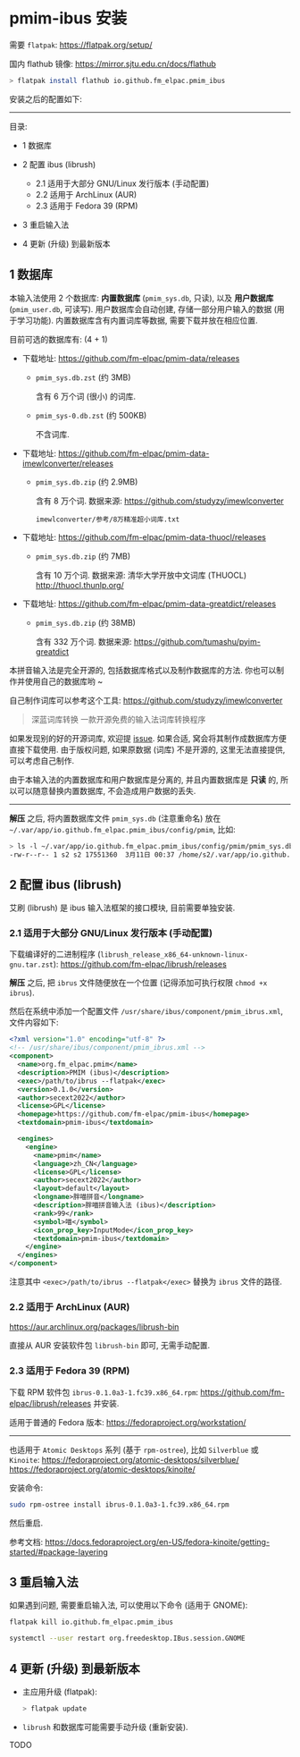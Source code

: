 # pmim-ibus 安装

需要 `flatpak`: <https://flatpak.org/setup/>

国内 flathub 镜像: <https://mirror.sjtu.edu.cn/docs/flathub>

```sh
> flatpak install flathub io.github.fm_elpac.pmim_ibus
```

安装之后的配置如下:

---

目录:

- 1 数据库

- 2 配置 ibus (librush)
  - 2.1 适用于大部分 GNU/Linux 发行版本 (手动配置)
  - 2.2 适用于 ArchLinux (AUR)
  - 2.3 适用于 Fedora 39 (RPM)

- 3 重启输入法

- 4 更新 (升级) 到最新版本

## 1 数据库

本输入法使用 2 个数据库: **内置数据库** (`pmim_sys.db`, 只读), 以及
**用户数据库** (`pmim_user.db`, 可读写). 用户数据库会自动创建,
存储一部分用户输入的数据 (用于学习功能). 内置数据库含有内置词库等数据,
需要下载并放在相应位置.

目前可选的数据库有: (4 + 1)

- 下载地址: <https://github.com/fm-elpac/pmim-data/releases>

  - `pmim_sys.db.zst` (约 3MB)

    含有 6 万个词 (很小) 的词库.

  - `pmim_sys-0.db.zst` (约 500KB)

    不含词库.

- 下载地址: <https://github.com/fm-elpac/pmim-data-imewlconverter/releases>

  - `pmim_sys.db.zip` (约 2.9MB)

    含有 8 万个词. 数据来源: <https://github.com/studyzy/imewlconverter>

    `imewlconverter/参考/8万精准超小词库.txt`

- 下载地址: <https://github.com/fm-elpac/pmim-data-thuocl/releases>

  - `pmim_sys.db.zip` (约 7MB)

    含有 10 万个词. 数据来源: 清华大学开放中文词库 (THUOCL)
    <http://thuocl.thunlp.org/>

- 下载地址: <https://github.com/fm-elpac/pmim-data-greatdict/releases>

  - `pmim_sys.db.zip` (约 38MB)

    含有 332 万个词. 数据来源: <https://github.com/tumashu/pyim-greatdict>

本拼音输入法是完全开源的, 包括数据库格式以及制作数据库的方法.
你也可以制作并使用自己的数据库哟 ~

自己制作词库可以参考这个工具: <https://github.com/studyzy/imewlconverter>

> 深蓝词库转换 一款开源免费的输入法词库转换程序

如果发现别的好的开源词库, 欢迎提
[issue](https://github.com/fm-elpac/pmim-ibus/issues). 如果合适,
窝会将其制作成数据库方便直接下载使用. 由于版权问题, 如果原数据 (词库)
不是开源的, 这里无法直接提供, 可以考虑自己制作.

由于本输入法的内置数据库和用户数据库是分离的, 并且内置数据库是 **只读** 的,
所以可以随意替换内置数据库, 不会造成用户数据的丢失.

---

**解压** 之后, 将内置数据库文件 `pmim_sys.db` (注意重命名) 放在
`~/.var/app/io.github.fm_elpac.pmim_ibus/config/pmim`, 比如:

```sh
> ls -l ~/.var/app/io.github.fm_elpac.pmim_ibus/config/pmim/pmim_sys.db
-rw-r--r-- 1 s2 s2 17551360  3月11日 00:37 /home/s2/.var/app/io.github.fm_elpac.pmim_ibus/config/pmim/pmim_sys.db
```

## 2 配置 ibus (librush)

艾刷 (librush) 是 ibus 输入法框架的接口模块, 目前需要单独安装.

### 2.1 适用于大部分 GNU/Linux 发行版本 (手动配置)

下载编译好的二进制程序 (`librush_release_x86_64-unknown-linux-gnu.tar.zst`):
<https://github.com/fm-elpac/librush/releases>

**解压** 之后, 把 `ibrus` 文件随便放在一个位置 (记得添加可执行权限
`chmod +x ibrus`).

然后在系统中添加一个配置文件 `/usr/share/ibus/component/pmim_ibrus.xml`,
文件内容如下:

```xml
<?xml version="1.0" encoding="utf-8" ?>
<!-- /usr/share/ibus/component/pmim_ibrus.xml -->
<component>
  <name>org.fm_elpac.pmim</name>
  <description>PMIM (ibus)</description>
  <exec>/path/to/ibrus --flatpak</exec>
  <version>0.1.0</version>
  <author>secext2022</author>
  <license>GPL</license>
  <homepage>https://github.com/fm-elpac/pmim-ibus</homepage>
  <textdomain>pmim-ibus</textdomain>

  <engines>
    <engine>
      <name>pmim</name>
      <language>zh_CN</language>
      <license>GPL</license>
      <author>secext2022</author>
      <layout>default</layout>
      <longname>胖喵拼音</longname>
      <description>胖喵拼音输入法 (ibus)</description>
      <rank>99</rank>
      <symbol>喵</symbol>
      <icon_prop_key>InputMode</icon_prop_key>
      <textdomain>pmim-ibus</textdomain>
    </engine>
  </engines>
</component>
```

注意其中 `<exec>/path/to/ibrus --flatpak</exec>` 替换为 `ibrus` 文件的路径.

### 2.2 适用于 ArchLinux (AUR)

<https://aur.archlinux.org/packages/librush-bin>

直接从 AUR 安装软件包 `librush-bin` 即可, 无需手动配置.

### 2.3 适用于 Fedora 39 (RPM)

下载 RPM 软件包 `ibrus-0.1.0a3-1.fc39.x86_64.rpm`:
<https://github.com/fm-elpac/librush/releases> 并安装.

适用于普通的 Fedora 版本: <https://fedoraproject.org/workstation/>

---

也适用于 `Atomic Desktops` 系列 (基于 `rpm-ostree`), 比如 `Silverblue` 或
`Kinoite`: <https://fedoraproject.org/atomic-desktops/silverblue/>
<https://fedoraproject.org/atomic-desktops/kinoite/>

安装命令:

```sh
sudo rpm-ostree install ibrus-0.1.0a3-1.fc39.x86_64.rpm
```

然后重启.

参考文档:
<https://docs.fedoraproject.org/en-US/fedora-kinoite/getting-started/#package-layering>

## 3 重启输入法

如果遇到问题, 需要重启输入法, 可以使用以下命令 (适用于 GNOME):

```sh
flatpak kill io.github.fm_elpac.pmim_ibus

systemctl --user restart org.freedesktop.IBus.session.GNOME
```

## 4 更新 (升级) 到最新版本

- 主应用升级 (flatpak):

  ```sh
  > flatpak update
  ```

- `librush` 和数据库可能需要手动升级 (重新安装).

TODO
